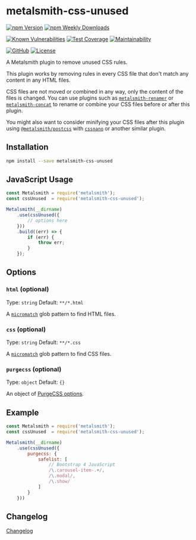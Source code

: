 # metalsmith-css-unused

[![npm Version](https://badgen.net/npm/v/metalsmith-css-unused?icon=npm)](https://www.npmjs.com/package/metalsmith-css-unused)
[![npm Weekly Downloads](https://badgen.net/npm/dw/metalsmith-css-unused)](https://www.npmjs.com/package/metalsmith-css-unused)

[![Known Vulnerabilities](https://snyk.io/test/npm/metalsmith-css-unused/badge.svg)](https://snyk.io/test/npm/metalsmith-css-unused)
[![Test Coverage](https://badgen.net/codecov/c/github/emmercm/metalsmith-css-unused/master?icon=codecov)](https://codecov.io/gh/emmercm/metalsmith-css-unused)
[![Maintainability](https://badgen.net/codeclimate/maintainability/emmercm/metalsmith-css-unused?icon=codeclimate)](https://codeclimate.com/github/emmercm/metalsmith-css-unused/maintainability)

[![GitHub](https://badgen.net/badge/emmercm/metalsmith-css-unused/purple?icon=github)](https://github.com/emmercm/metalsmith-css-unused)
[![License](https://badgen.net/github/license/emmercm/metalsmith-css-unused?color=grey)](https://github.com/emmercm/metalsmith-plugins/blob/main/LICENSE)

A Metalsmith plugin to remove unused CSS rules.

This plugin works by removing rules in every CSS file that don't match any content in any HTML files.

CSS files are not moved or combined in any way, only the content of the files is changed. You can use plugins such as [`metalsmith-renamer`](https://www.npmjs.com/package/metalsmith-renamer) or [`metalsmith-concat`](https://www.npmjs.com/package/metalsmith-concat) to rename or combine your CSS files before or after this plugin.

You might also want to consider minifying your CSS files after this plugin using [`@metalsmith/postcss`](https://www.npmjs.com/package/@metalsmith/postcss) with [`cssnano`](https://www.npmjs.com/package/cssnano) or another similar plugin.

## Installation

```bash
npm install --save metalsmith-css-unused
```

## JavaScript Usage

```javascript
const Metalsmith = require('metalsmith');
const cssUnused  = require('metalsmith-css-unused');

Metalsmith(__dirname)
    .use(cssUnused({
        // options here
    }))
    .build((err) => {
        if (err) {
            throw err;
        }
    });
```

## Options

### `html` (optional)

Type: `string` Default: `**/*.html`

A [`micromatch`](https://www.npmjs.com/package/micromatch) glob pattern to find HTML files.

### `css` (optional)

Type: `string` Default: `**/*.css`

A [`micromatch`](https://www.npmjs.com/package/micromatch) glob pattern to find CSS files.

### `purgecss` (optional)

Type: `object` Default: `{}`

An object of [PurgeCSS options](https://purgecss.com/configuration.html#options).

## Example

```javascript
const Metalsmith = require('metalsmith');
const cssUnused  = require('metalsmith-css-unused');

Metalsmith(__dirname)
    .use(cssUnused({
        purgecss: {
            safelist: [
                // Bootstrap 4 JavaScript
                /\.carousel-item-.+/,
                /\.modal/,
                /\.show/
            ]
        }
    }))
```

## Changelog

[Changelog](./CHANGELOG.md)
